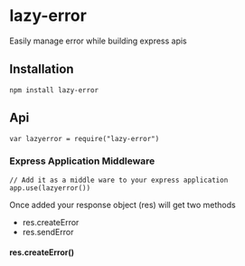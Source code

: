 # lazy-error
Easily manage error while building express apis

## Installation
```
npm install lazy-error
```

## Api
```
var lazyerror = require("lazy-error")
```

### Express Application Middleware
```
// Add it as a middle ware to your express application
app.use(lazyerror())
```

Once added your response object (res) will get two methods

* res.createError
* res.sendError

#### res.createError()

